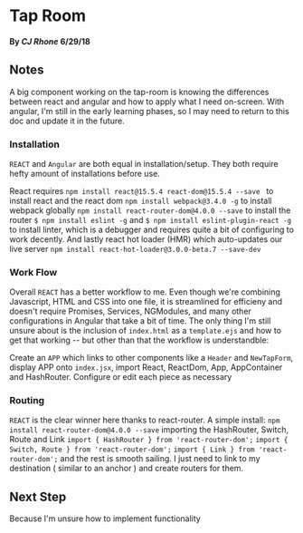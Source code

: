 # Tap Room #

#### By _**CJ Rhone**_ 6/29/18


## Notes ##

A big component working on the tap-room is knowing the differences between react and angular and how to apply what I need on-screen. With angular, I'm still in the early learning phases, so I may need to return to this doc and update it in the future.

### Installation ###

`REACT` and `Angular` are both equal in installation/setup. They both require hefty amount of installations before use.

React requires `npm install react@15.5.4 react-dom@15.5.4 --save ` to install react and the react dom `npm install webpack@3.4.0 -g` to install webpack globally `npm install react-router-dom@4.0.0 --save` to install the router `$ npm install eslint -g` and `$ npm install eslint-plugin-react -g` to install linter, which is a debugger and requires quite a bit of configuring to work decently. And lastly react hot loader (HMR) which auto-updates our live server `npm install react-hot-loader@3.0.0-beta.7 --save-dev`

### Work Flow ###

Overall `REACT` has a better workflow to me. Even though we're combining Javascript, HTML and CSS into one file, it is streamlined for efficieny and doesn't require Promises, Services, NGModules, and many other configurations in Angular that take a bit of time. The only thing I'm still unsure about is the inclusion of `index.html` as a `template.ejs` and how to get that working -- but other than that the workflow is understandble:

 Create an `APP` which links to other components like a `Header` and `NewTapForm`, display APP onto `index.jsx`, import React, ReactDom, App, AppContainer and HashRouter. Configure or edit each piece as necessary

### Routing ###

`REACT` is the clear winner here thanks to react-router. A simple install: `npm install react-router-dom@4.0.0 --save` importing the HashRouter, Switch, Route and Link `import { HashRouter } from 'react-router-dom';` `import { Switch, Route } from 'react-router-dom';` `import { Link } from 'react-router-dom';` and the rest is smooth sailing. I just need to link to my destination ( similar to an anchor ) and create routers for them.

## Next Step ##

Because I'm unsure how to implement functionality
